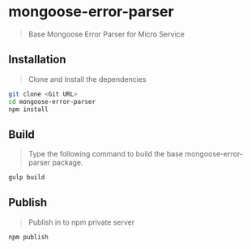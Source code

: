 # mongoose-error-parser
> Base Mongoose Error Parser for Micro Service

## Installation
> Clone and Install the dependencies

```bash
git clone <Git URL>
cd mongoose-error-parser
npm install
```

## Build
> Type the following command to build the base mongoose-error-parser package.

```bash
gulp build
```

## Publish
> Publish in to npm private server

```bash
npm publish
```
